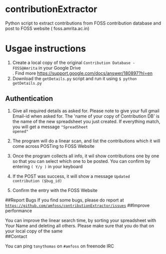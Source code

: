# contributionExtractor
Python script to extract contributions from FOSS contribution database and post to FOSS website ( foss.amrita.ac.in)

# Usgae instructions
1. Create a local copy of the original <code>Contribution Database - FOSS@Amrita</code> in your Google Drive <br/>. Find more https://support.google.com/docs/answer/180897?hl=en
2. Download the <code>getDetails.py</code> script and run it using  <code>$ python getDetails.py</code>

## Authentication
1. Give all required details as asked for. Please note to give your full gmail Email-id when asked for. The 'name of your copy of Contribution DB' is the name of the new spreadsheet you just created.
If everything match, you will get a message <code>"SpreadSheet opened"</code>

2. The program will do a linear scan, and list the contributions which it will come across
POSTing to FOSS Website<br/>

5. Once the program collects all info, it wil show contributions one by one so that you can select which one to be posted. You can confirm by entering <code>( Y/y )</code>  in your keyboard<br/>
6. If the POST was success, it will show a message <code>Updated contribution ($bug_id)</code>

7. Confirm the entry with the FOSS Website<br/>

##Report Bugs
If you find some bugs, please do report at <code>https://github.com/amfoss/contributionExtractor/issues</code>
##Improve performance

You can improve the linear search time, by sorting your spreadsheet with Your Name and deleting all others. Please make sure that you do that on your local copy of the same<br/>
##Contact

You can ping <code>tonythomas</code> on <code>#amfoss</code> on freenode IRC
